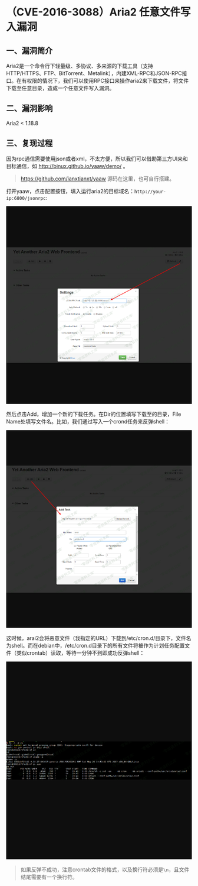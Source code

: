 （CVE-2016-3088）Aria2 任意文件写入漏洞
=======================================

一、漏洞简介
------------

Aria2是一个命令行下轻量级、多协议、多来源的下载工具（支持
HTTP/HTTPS、FTP、BitTorrent、Metalink），内建XML-RPC和JSON-RPC接口。在有权限的情况下，我们可以使用RPC接口来操作aria2来下载文件，将文件下载至任意目录，造成一个任意文件写入漏洞。

二、漏洞影响
------------

Aria2 \< 1.18.8

三、复现过程
------------

因为rpc通信需要使用json或者xml，不太方便，所以我们可以借助第三方UI来和目标通信，如
http://binux.github.io/yaaw/demo/ 。

> https://github.com/ianxtianxt/yaaw 源码在这里，也可自行搭建。

打开yaaw，点击配置按钮，填入运行aria2的目标域名：`http://your-ip:6800/jsonrpc`:

![](resource/(CVE-2016-3088)Aria2任意文件写入漏洞/media/rId24.png)

然后点击Add，增加一个新的下载任务。在Dir的位置填写下载至的目录，File
Name处填写文件名。比如，我们通过写入一个crond任务来反弹shell：

![](resource/(CVE-2016-3088)Aria2任意文件写入漏洞/media/rId25.png)

这时候，arai2会将恶意文件（我指定的URL）下载到/etc/cron.d/目录下，文件名为shell。而在debian中，/etc/cron.d目录下的所有文件将被作为计划任务配置文件（类似crontab）读取，等待一分钟不到即成功反弹shell：

![](resource/(CVE-2016-3088)Aria2任意文件写入漏洞/media/rId26.png)

> 如果反弹不成功，注意crontab文件的格式，以及换行符必须是`\n`，且文件结尾需要有一个换行符。
